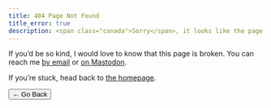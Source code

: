 ```yaml
---
title: 404 Page Not Found
title_error: true
description: <span class="canada">Sorry</span>, it looks like the page you requested cannot be found.
---
```


<div class=" [ box  box--error ] [ flow ] ">
    <p>If you’d be so kind, I would love to know that this page is broken. You can reach me <a href="mailto:{{ author.email }}">by email</a> or <a href="https://{{ author.mastodon_domain }}/users/{{ author.mastodon.split('@') | first }}">on Mastodon</a>.</p>
    <p>If you’re stuck, head back to <a href="/">the homepage</a>.</p>
</div>

<nav class=" [ grid ] [ navigator ] " aria-label="Error Navigation">
    <button onclick="history.back(-1)" aria-label="Go back">← Go Back</button>
</nav>
